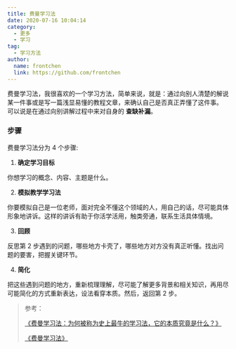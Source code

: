 ```yaml
---
title: 费曼学习法
date: 2020-07-16 10:04:14
category:
  - 更多
  - 学习
tag:
  - 学习方法
author:
  name: frontchen
  link: https://github.com/frontchen
---
```


费曼学习法，我很喜欢的一个学习方法，简单来说，就是：通过向别人清楚的解说某一件事或是写一篇浅显易懂的教程文章，来确认自己是否真正弄懂了这件事。
可以说是在通过向别讲解过程中来对自身的 **查缺补漏**。

### 步骤

费曼学习法分为 4 个步骤:

1. **确定学习目标**

你想学习的概念、内容、主题是什么。

2. **模拟教学学习法**

你要模拟自己是一位老师，面对完全不懂这个领域的人，用自己的话，尽可能具体形象地讲诉。这样的讲诉有助于你活学活用，触类旁通，联系生活具体情境。

3. **回顾**

反思第 2 步遇到的问题，哪些地方卡壳了，哪些地方对方没有真正听懂。找出问题的要害，把握关键环节。

4. **简化**

把这些遇到问题的地方，重新梳理理解，尽可能了解更多背景和相关知识，再用尽可能简化的方式重新表达，设法看穿本质。然后，返回第 2 步。

> 参考：
>
> [《费曼学习法：为何被称为史上最牛的学习法，它的本质究竟是什么？》](https://zhuanlan.zhihu.com/p/88209825)
>
> [《费曼学习法》](https://www.jianshu.com/p/90be6a69528a)
